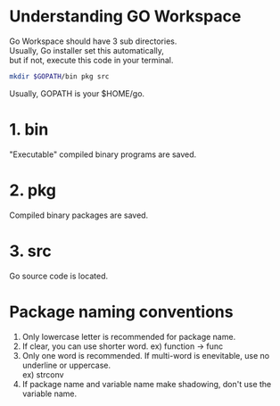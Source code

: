 # Understanding GO Workspace
Go Workspace should have 3 sub directories.  
Usually, Go installer set this automatically,  
but if not, execute this code in your terminal.  
```zsh
mkdir $GOPATH/bin pkg src
```
Usually, GOPATH is your $HOME/go.

# 1. bin
"Executable" compiled binary programs are saved.

# 2. pkg
Compiled binary packages are saved.

# 3. src
Go source code is located.

# Package naming conventions
1. Only lowercase letter is recommended for package name.
2. If clear, you can use shorter word. ex) function -> func
3. Only one word is recommended. If multi-word is enevitable, use no underline or uppercase.  
ex) strconv
4. If package name and variable name make shadowing, don't use the variable name.